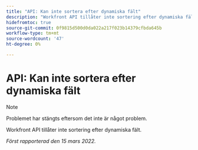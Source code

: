 ```yaml
---
title: "API: Kan inte sortera efter dynamiska fält"
description: "Workfront API tillåter inte sortering efter dynamiska fält. "
hidefromtoc: true
source-git-commit: 0f9815d500d0da022a217f023b14379cfbda645b
workflow-type: tm+mt
source-wordcount: '47'
ht-degree: 0%

---
```



# API: Kan inte sortera efter dynamiska fält

<!--Article exists to let people know they can't do this.-->

>[!NOTE]
>
>Problemet har stängts eftersom det inte är något problem.

Workfront API tillåter inte sortering efter dynamiska fält.

_Först rapporterad den 15 mars 2022._


